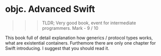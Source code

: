 # objc. Advanced Swift

>>> TLDR; Very good book, event for intermediate programmers. Mark - 9 / 10

This book full of detail explanation how generics / protocol types works, what are existential containers. Furthemore there are only one chapter for Swift introducing. I suggest that you should read it. 